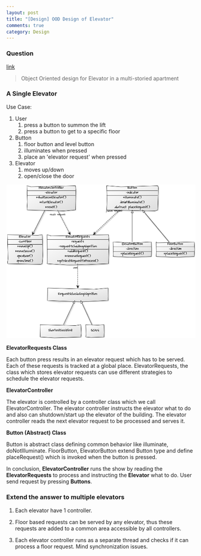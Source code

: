 ```yaml
---
layout: post
title: "[Design] OOD Design of Elevator"
comments: true
category: Design
---
```


### Question

[link](http://thought-works.blogspot.sg/2012/11/object-oriented-design-for-elevator-in.html)

> Object Oriented design for Elevator in a multi-storied apartment

### A Single Elevator

Use Case:

1. User
   1. press a button to summon the lift
   1. press a button to get to a specific floor
1. Button
   1. floor button and level button
   1. illuminates when pressed
   1. place an 'elevator request' when pressed
1. Elevator
   1. moves up/down
   1. open/close the door

![](/images/elevator-class-diagram.png)

**ElevatorRequests Class**

Each button press results in an elevator request which has to be served. Each of these requests is tracked at a global place. ElevatorRequests, the class which stores elevator requests can use different strategies to schedule the elevator requests.

**ElevatorController**

The elevator is controlled by a controller class which we call ElevatorController. The elevator controller instructs the elevator what to do and also can shutdown/start up the elevator of the building. The elevator controller reads the next elevator request to be processed and serves it.

**Button (Abstract) Class**

Button is abstract class defining common behavior like illuminate, doNotIlluminate. FloorButton, ElevatorButton extend Button type and define placeRequest() which is invoked when the button is pressed.

In conclusion, **ElevatorController** runs the show by reading the **ElevatorRequests** to process and instructing the **Elevator** what to do. User send request by pressing **Buttons**.

### Extend the answer to multiple elevators

1. Each elevator have 1 controller.

1. Floor based requests can be served by any elevator, thus these requests are added to a common area accessible by all controllers.

1. Each elevator controller runs as a separate thread and checks if it can process a floor request. Mind synchronization issues.
